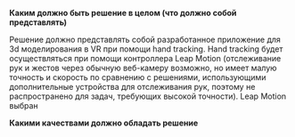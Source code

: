 **Каким должно быть решение в целом (что должно собой представлять)**

Решение должно представлять собой разработанное приложение для 3d моделирования в VR при помощи hand tracking. 
Hand tracking будет осуществляться при помощи контроллера Leap Motion (отслеживание рук и жестов через обычную веб-камеру возможно, но имеет малую точность и скорость по сравнению с решениями, использующими дополнительные устройства для отслеживания рук, поэтому не распространено для задач, требующих высокой точности).
Leap Motion выбран 

**Какими качествами должно обладать решение**

